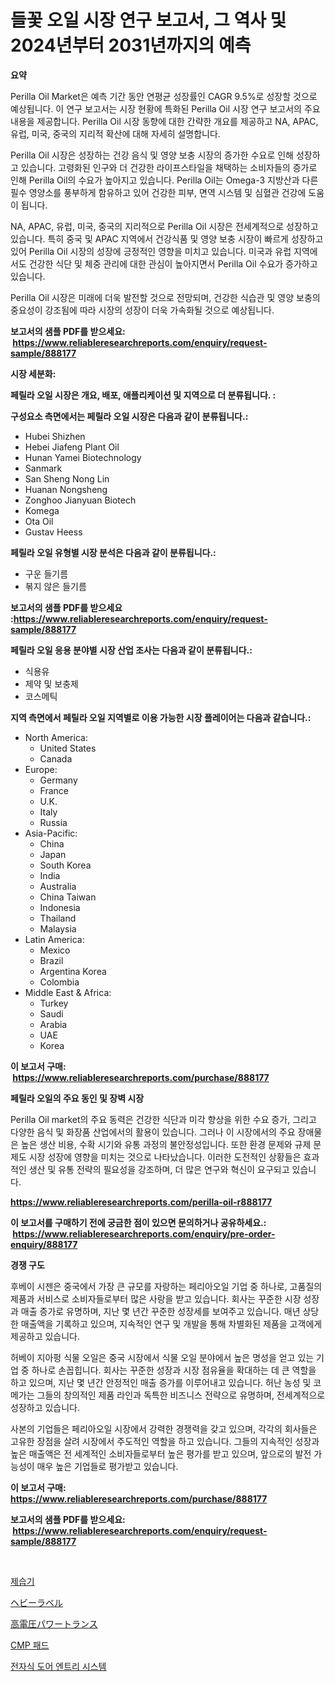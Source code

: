 <p><h1>들꽃 오일 시장 연구 보고서, 그 역사 및 2024년부터 2031년까지의 예측</h1></p><p><strong>요약</strong></p>
<p><p>Perilla Oil Market은 예측 기간 동안 연평균 성장률인 CAGR 9.5%로 성장할 것으로 예상됩니다. 이 연구 보고서는 시장 현황에 특화된 Perilla Oil 시장 연구 보고서의 주요 내용을 제공합니다. Perilla Oil 시장 동향에 대한 간략한 개요를 제공하고 NA, APAC, 유럽, 미국, 중국의 지리적 확산에 대해 자세히 설명합니다.</p><p>Perilla Oil 시장은 성장하는 건강 음식 및 영양 보충 시장의 증가한 수요로 인해 성장하고 있습니다. 고령화된 인구와 더 건강한 라이프스타일을 채택하는 소비자들의 증가로 인해 Perilla Oil의 수요가 높아지고 있습니다. Perilla Oil는 Omega-3 지방산과 다른 필수 영양소를 풍부하게 함유하고 있어 건강한 피부, 면역 시스템 및 심혈관 건강에 도움이 됩니다.</p><p>NA, APAC, 유럽, 미국, 중국의 지리적으로 Perilla Oil 시장은 전세계적으로 성장하고 있습니다. 특히 중국 및 APAC 지역에서 건강식품 및 영양 보충 시장이 빠르게 성장하고 있어 Perilla Oil 시장의 성장에 긍정적인 영향을 미치고 있습니다. 미국과 유럽 지역에서도 건강한 식단 및 체중 관리에 대한 관심이 높아지면서 Perilla Oil 수요가 증가하고 있습니다.</p><p>Perilla Oil 시장은 미래에 더욱 발전할 것으로 전망되며, 건강한 식습관 및 영양 보충의 중요성이 강조됨에 따라 시장의 성장이 더욱 가속화될 것으로 예상됩니다.</p></p>
<p><strong>보고서의 샘플 PDF를 받으세요: &nbsp;<a href="https://www.reliableresearchreports.com/enquiry/request-sample/888177">https://www.reliableresearchreports.com/enquiry/request-sample/888177</a></strong></p>
<p><strong>시장 세분화:</strong></p>
<p><strong> 페릴라 오일 시장은 개요, 배포, 애플리케이션 및 지역으로 더 분류됩니다. :</strong></p>
<p><strong>구성요소 측면에서는 페릴라 오일 시장은 다음과 같이 분류됩니다.:</strong></p>
<p><ul><li>Hubei Shizhen</li><li>Hebei Jiafeng Plant Oil</li><li>Hunan Yamei Biotechnology</li><li>Sanmark</li><li>San Sheng Nong Lin</li><li>Huanan Nongsheng</li><li>Zonghoo Jianyuan Biotech</li><li>Komega</li><li>Ota Oil</li><li>Gustav Heess</li></ul></p>
<p><strong> 페릴라 오일 유형별 시장 분석은 다음과 같이 분류됩니다.:</strong></p>
<p><ul><li>구운 들기름</li><li>볶지 않은 들기름</li></ul></p>
<p><strong>보고서의 샘플 PDF를 받으세요 :<a href="https://www.reliableresearchreports.com/enquiry/request-sample/888177">https://www.reliableresearchreports.com/enquiry/request-sample/888177</a></strong></p>
<p><strong> 페릴라 오일 응용 분야별 시장 산업 조사는 다음과 같이 분류됩니다.:</strong></p>
<p><ul><li>식용유</li><li>제약 및 보충제</li><li>코스메틱</li></ul></p>
<p><strong>지역 측면에서 페릴라 오일 지역별로 이용 가능한 시장 플레이어는 다음과 같습니다.:</strong></p>
<p><ul>
    <li>
        North America:
        <ul>
            <li>United States</li>
            <li>Canada</li>
        </ul>
    </li>
    <li>
        Europe:
        <ul>
            <li>Germany</li>
            <li>France</li>
            <li>U.K.</li>
            <li>Italy</li>
            <li>Russia</li>
        </ul>
    </li>
    <li>
        Asia-Pacific:
        <ul>
            <li>China</li>
            <li>Japan</li>
            <li>South Korea</li>
            <li>India</li>
            <li>Australia</li>
            <li>China Taiwan</li>
            <li>Indonesia</li>
            <li>Thailand</li>
            <li>Malaysia</li>
        </ul>
    </li>
    <li>
        Latin America:
        <ul>
            <li>Mexico</li>
            <li>Brazil</li>
            <li>Argentina Korea</li>
            <li>Colombia</li>
        </ul>
    </li>
    <li>
        Middle East & Africa:
        <ul>
            <li>Turkey</li>
            <li>Saudi</li>
            <li>Arabia</li>
            <li>UAE</li>
            <li>Korea</li>
        </ul>
    </li>
    </ul></p>
<p><strong>이 보고서 구매: &nbsp;<a href="https://www.reliableresearchreports.com/purchase/888177">https://www.reliableresearchreports.com/purchase/888177</a></strong></p>
<p><strong>페릴라 오일의 주요 동인 및 장벽 시장</strong></p>
<p><p>Perilla Oil market의 주요 동력은 건강한 식단과 미각 향상을 위한 수요 증가, 그리고 다양한 음식 및 화장품 산업에서의 활용이 있습니다. 그러나 이 시장에서의 주요 장애물은 높은 생산 비용, 수확 시기와 유통 과정의 불안정성입니다. 또한 환경 문제와 규제 문제도 시장 성장에 영향을 미치는 것으로 나타났습니다. 이러한 도전적인 상황들은 효과적인 생산 및 유통 전략의 필요성을 강조하며, 더 많은 연구와 혁신이 요구되고 있습니다.</p></p>
<p><strong><a href="https://www.reliableresearchreports.com/perilla-oil-r888177">https://www.reliableresearchreports.com/perilla-oil-r888177</a></strong></p>
<p><strong>이 보고서를 구매하기 전에 궁금한 점이 있으면 문의하거나 공유하세요.: &nbsp;<a href="https://www.reliableresearchreports.com/enquiry/pre-order-enquiry/888177">https://www.reliableresearchreports.com/enquiry/pre-order-enquiry/888177</a></strong></p>
<p><strong>경쟁 구도</strong></p>
<p><p>후베이 시젠은 중국에서 가장 큰 규모를 자랑하는 페리아오일 기업 중 하나로, 고품질의 제품과 서비스로 소비자들로부터 많은 사랑을 받고 있습니다. 회사는 꾸준한 시장 성장과 매출 증가로 유명하며, 지난 몇 년간 꾸준한 성장세를 보여주고 있습니다. 매년 상당한 매출액을 기록하고 있으며, 지속적인 연구 및 개발을 통해 차별화된 제품을 고객에게 제공하고 있습니다.</p><p>허베이 지아펑 식물 오일은 중국 시장에서 식물 오일 분야에서 높은 명성을 얻고 있는 기업 중 하나로 손꼽힙니다. 회사는 꾸준한 성장과 시장 점유율을 확대하는 데 큰 역할을 하고 있으며, 지난 몇 년간 안정적인 매출 증가를 이루어내고 있습니다. 허난 농성 및 코메가는 그들의 창의적인 제품 라인과 독특한 비즈니스 전략으로 유명하며, 전세계적으로 성장하고 있습니다.</p><p>사본의 기업들은 페리아오일 시장에서 강력한 경쟁력을 갖고 있으며, 각각의 회사들은 고유한 장점을 살려 시장에서 주도적인 역할을 하고 있습니다. 그들의 지속적인 성장과 높은 매출액은 전 세계적인 소비자들로부터 높은 평가를 받고 있으며, 앞으로의 발전 가능성이 매우 높은 기업들로 평가받고 있습니다.</p></p>
<p><strong>이 보고서 구매: &nbsp; <a href="https://www.reliableresearchreports.com/purchase/888177">https://www.reliableresearchreports.com/purchase/888177</a></strong></p>
<p><strong>보고서의 샘플 PDF를 받으세요: &nbsp;<a href="https://www.reliableresearchreports.com/enquiry/request-sample/888177">https://www.reliableresearchreports.com/enquiry/request-sample/888177</a></strong><strong></strong></p>
<p>&nbsp;</p>
<p><p><a href="https://github.com/vseigx30c9a1j/Market-Research-Report-List-1/blob/main/439795327441.md">제습기</a></p><p><a href="https://medium.com/@colbu56546/%E3%83%98%E3%83%93%E3%83%BC%E3%83%AC%E3%83%BC%E3%83%96%E3%83%AB%E5%B8%82%E5%A0%B4-%E5%B8%82%E5%A0%B4%E3%82%B7%E3%82%A7%E3%82%A2-%E5%B8%82%E5%A0%B4%E3%83%88%E3%83%AC%E3%83%B3%E3%83%89-%E3%81%8A%E3%82%88%E3%81%B3%E5%B0%86%E6%9D%A5%E3%81%AE%E6%88%90%E9%95%B7%E3%81%AE%E6%8E%A2%E7%B4%A2-fbf32aa53e9e">ヘビーラベル</a></p><p><a href="https://github.com/dzy793153605/Market-Research-Report-List-1/blob/main/844822927399.md">高電圧パワートランス</a></p><p><a href="https://github.com/WilburKihn5676/Market-Research-Report-List-1/blob/main/779540227443.md">CMP 패드</a></p><p><a href="https://medium.com/@lizaheller2023/%EC%A0%84%EC%9E%90-%EC%B6%9C%EC%9E%85%EB%AC%B8-%EC%8B%9C%EC%8A%A4%ED%85%9C-%EC%8B%9C%EC%9E%A5-%EC%A7%80%ED%91%9C-%ED%95%B4%EB%8F%85-%EC%8B%9C%EC%9E%A5-%EC%A0%90%EC%9C%A0%EC%9C%A8-%ED%8A%B8%EB%A0%8C%EB%93%9C-%EB%B0%8F-%EC%84%B1%EC%9E%A5-%ED%8C%A8%ED%84%B4-adfdb67d31dd">전자식 도어 엔트리 시스템</a></p></p>